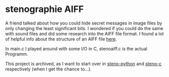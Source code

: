 # stenographie AIFF #

A friend talked about how you could hide secret messages in image files by only changing the least significant bits.
I wondered if you could do the same with sound files and did some research into the AIFF file format.
I found a lot of helpful info about the structure of an AIFF file [here](http://www-mmsp.ece.mcgill.ca/Documents/AudioFormats/AIFF/Docs/AIFF-1.3.pdf).

In main.c I played around with some I/O in C, stenoaiff.c is the actual Programm.

This project is archived, as I want to start over in [steno-python](https://www.github.com/JimGerth/steno-python) and [steno-c](https://www.github.com/JimGerth/steno-c) respectively (when I get the chance to...).
